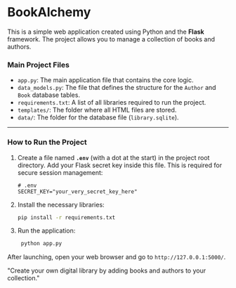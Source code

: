 # BookAlchemy

This is a simple web application created using Python and the **Flask** framework. The project allows you to manage a collection of books and authors.

### **Main Project Files**

* `app.py`: The main application file that contains the core logic.
* `data_models.py`: The file that defines the structure for the `Author` and `Book` database tables.
* `requirements.txt`: A list of all libraries required to run the project.
* `templates/`: The folder where all HTML files are stored.
* `data/`: The folder for the database file (`library.sqlite`).

---

### **How to Run the Project**
 
1.  Create a file named **`.env`** (with a dot at the start) in the project 
    root directory. Add your Flask secret key inside this file. This is 
    required for secure session management:
    ```
    # .env
    SECRET_KEY="your_very_secret_key_here"
    ```

2. Install the necessary libraries:
    ```bash
    pip install -r requirements.txt
    ```
3.  Run the application: 
    ```bash
     python app.py
    ```
After launching, open your web browser and go to `http://127.0.0.1:5000/`.

"Create your own digital library by adding books and authors to your collection."